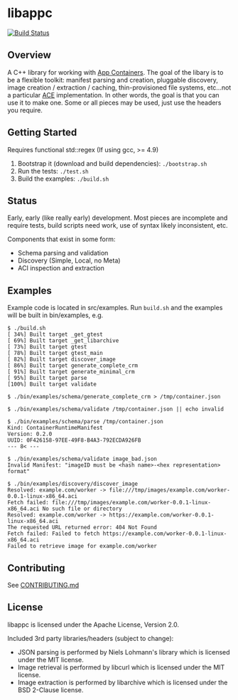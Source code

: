 # libappc

[![Build Status](https://travis-ci.org/cdaylward/libappc.svg?branch=master)](https://travis-ci.org/cdaylward/libappc)

## Overview

A C++ library for working with [App Containers](https://github.com/appc/spec). The goal of the
libary is to be a flexible toolkit: manifest parsing and creation, pluggable discovery, image
creation / extraction / caching, thin-provisioned file systems, etc...not a particular
[ACE](https://github.com/appc/spec/blob/master/SPEC.md#app-container-executor) implementation. In
other words, the goal is that you can use it to make one. Some or all pieces may be used, just use
the headers you require.

## Getting Started

Requires functional std::regex (If using gcc, >= 4.9)

1. Bootstrap it (download and build dependencies): `./bootstrap.sh`
2. Run the tests: `./test.sh`
3. Build the examples: `./build.sh`

## Status

Early, early (like really early) development. Most pieces are incomplete and require tests, build
scripts need work, use of syntax likely inconsistent, etc.

Components that exist in some form:
- Schema parsing and validation
- Discovery (Simple, Local, no Meta)
- ACI inspection and extraction

## Examples

Example code is located in src/examples. Run `build.sh` and the examples will be built in
bin/examples, e.g.

```
$ ./build.sh
[ 34%] Built target _get_gtest
[ 69%] Built target _get_libarchive
[ 73%] Built target gtest
[ 78%] Built target gtest_main
[ 82%] Built target discover_image
[ 86%] Built target generate_complete_crm
[ 91%] Built target generate_minimal_crm
[ 95%] Built target parse
[100%] Built target validate

$ ./bin/examples/schema/generate_complete_crm > /tmp/container.json

$ ./bin/examples/schema/validate /tmp/container.json || echo invalid

$ ./bin/examples/schema/parse /tmp/container.json
Kind: ContainerRuntimeManifest
Version: 0.2.0
UUID: 0F426158-97EE-49F8-B4A3-792ECDA926FB
--- 8< ---

$ ./bin/examples/schema/validate image_bad.json
Invalid Manifest: "imageID must be <hash name>-<hex representation> format"

$ ./bin/examples/discovery/discover_image
Resolved: example.com/worker -> file:///tmp/images/example.com/worker-0.0.1-linux-x86_64.aci
Fetch failed: file:///tmp/images/example.com/worker-0.0.1-linux-x86_64.aci No such file or directory
Resolved: example.com/worker -> https://example.com/worker-0.0.1-linux-x86_64.aci
The requested URL returned error: 404 Not Found
Fetch failed: Failed to fetch https://example.com/worker-0.0.1-linux-x86_64.aci
Failed to retrieve image for example.com/worker
```

## Contributing

See [CONTRIBUTING.md](https://github.com/cdaylward/libappc/blob/master/CONTRIBUTING.md)

## License

libappc is licensed under the Apache License, Version 2.0.

Included 3rd party libraries/headers (subject to change):

* JSON parsing is performed by Niels Lohmann's library which is licensed under the MIT license.
* Image retrieval is performed by libcurl which is licensed under the MIT license.
* Image extraction is performed by libarchive which is licensed under the BSD 2-Clause license.
